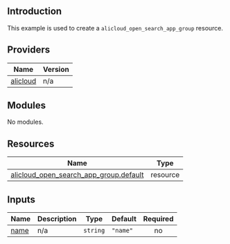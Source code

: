 ## Introduction

This example is used to create a `alicloud_open_search_app_group` resource.

<!-- BEGIN_TF_DOCS -->
## Providers

| Name | Version |
|------|---------|
| <a name="provider_alicloud"></a> [alicloud](#provider\_alicloud) | n/a |

## Modules

No modules.

## Resources

| Name | Type |
|------|------|
| [alicloud_open_search_app_group.default](https://registry.terraform.io/providers/aliyun/alicloud/latest/docs/resources/open_search_app_group) | resource |

## Inputs

| Name | Description | Type | Default | Required |
|------|-------------|------|---------|:--------:|
| <a name="input_name"></a> [name](#input\_name) | n/a | `string` | `"name"` | no |
<!-- END_TF_DOCS -->    